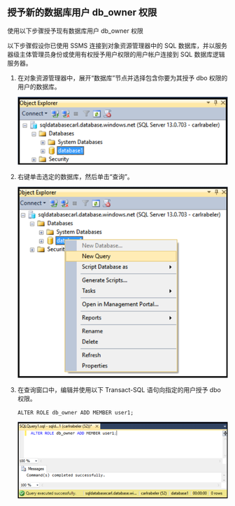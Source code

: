 ## <a name="grant-new-database-user-dbowner-permissions"></a>授予新的数据库用户 db_owner 权限

使用以下步骤授予现有数据库用户 db_owner 权限

以下步骤假设你已使用 SSMS 连接到对象资源管理器中的 SQL 数据库，并以服务器级主体管理员身份或使用有权授予用户权限的用户帐户连接到 SQL 数据库逻辑服务器。 

1. 在对象资源管理器中，展开“数据库”节点并选择包含你要为其授予 dbo 权限的用户的数据库。

     ![SQL Server Management Studio：连接到 SQL 数据库服务器](./media/sql-database-create-new-database-user/sql-database-create-new-database-user-1.png)

2. 右键单击选定的数据库，然后单击“查询”。

     ![SQL Server Management Studio：连接到 SQL 数据库服务器](./media/sql-database-create-new-database-user/sql-database-create-new-database-user-2.png)

3. 在查询窗口中，编辑并使用以下 Transact-SQL 语句向指定的用户授予 dbo 权限。 

    ```
    ALTER ROLE db_owner ADD MEMBER user1;
    ```

     ![SQL Server Management Studio：连接到 SQL 数据库服务器](./media/sql-database-grant-database-user-dbo-permissions/sql-database-grant-database-user-dbo-permissions-1.png)